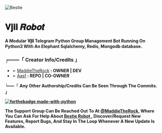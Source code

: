 ![Bestie](https://telegra.ph/file/611535e95b2db27897c6d.jpg)
# 𝐕𝐣𝐢𝐢 𝑹𝒐𝒃𝒐𝒕

<b>A Modular 𝐕𝐣𝐢𝐢 Telegram Python Group Management Bot Running On Python3 With An Elephant Sqlalchemy, Redis, Mongodb database.</b>

### ╒═══「 Creator Info/Credits 」

+ ➢ [MaddieTheRock](https://github.com/MaddieTheRock) <b>: OWNER | DEV</b>
+ ➢ [Aasf](https://github.com/AASFCYBERKING) <b>: REPO | CO-OWNER</b>

╘══「 <b>Any Other Authorship/Credits Can Be Seen Through The Commits.<b> 」

[![forthebadge made-with-python](http://ForTheBadge.com/images/badges/made-with-python.svg)](https://www.python.org/)

The Support Group Can Be Reached Out To At [@MaddieTheRock](https://t.me/MaddieTheRock), Where You Can Ask For Help About [Bestie Robot ](https://t.me/Bestie_Robot), Discover/Request New Features, Report Bugs, And Stay In The Loop Whenever A New Update Is Available. 
